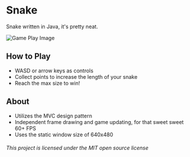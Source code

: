 # Snake

Snake written in Java, it's pretty neat.

![Game Play Image](http://i.imgur.com/jl2bjrZ.png "Intense Game Play")

## How to Play
 * WASD or arrow keys as controls
 * Collect points to increase the length of your snake
 * Reach the max size to win!

## About
 * Utilizes the MVC design pattern
 * Independent frame drawing and game updating, for that sweet sweet 60+ FPS
 * Uses the static window size of 640x480



###### This project is licensed under the MIT open source license